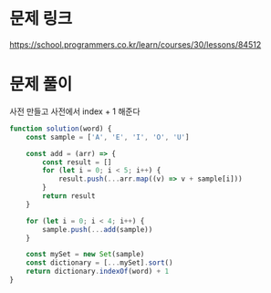 # 문제 링크

https://school.programmers.co.kr/learn/courses/30/lessons/84512

# 문제 풀이

사전 만들고 사전에서 index + 1 해준다

```js
function solution(word) {
    const sample = ['A', 'E', 'I', 'O', 'U']

    const add = (arr) => {
        const result = []
        for (let i = 0; i < 5; i++) {
            result.push(...arr.map((v) => v + sample[i]))
        }
        return result
    }

    for (let i = 0; i < 4; i++) {
        sample.push(...add(sample))
    }

    const mySet = new Set(sample)
    const dictionary = [...mySet].sort()
    return dictionary.indexOf(word) + 1
}
```
